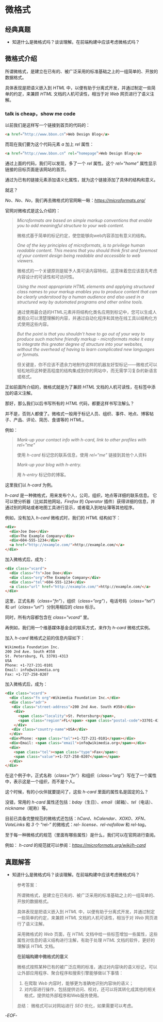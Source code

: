 # 微格式

## 经典真题

- 知道什么是微格式吗？谈谈理解。在前端构建中应该考虑微格式吗？

## 微格式介绍

所谓微格式，是建立在已有的、被广泛采用的标准基础之上的一组简单的、开放的数据格式。

具体表现是把语义嵌入到 *HTML* 中，以便有助于分离式开发，并通过制定一些简单的约定，来兼顾 *HTML* 文档的人机可读性，相当于对 *Web* 网页进行了语义注解。

### talk is cheap，show me code

以前我们是这样写一个链接到首页的代码的：

```html
<a href=”http://www.bbon.cn”>Web Design Blog</a>
```

而现在我们要为这个代码元素 *a* 加上 *rel* 属性：

```html
<a href=”http://www.bbon.cn“ rel=”homepage”>Web Design Blog</a>
```

通过上面的代码，我们可以发现，多了一个 *rel* 属性。这个 *rel=”home”* 属性显示链接的目标页面是该网站的首页。

通过为已有的链接元素添加语义化属性，就为这个链接添加了具体的结构和意义。

就这？

*No、No、No*，我们再去微格式的官网瞅一瞅：*<https://microformats.org/>*

官网对微格式是这么介绍的：

>*Microformats are based on simple markup conventions that enable you to add meaningful structure to your web content.*
>
>微格式基于简单的标记约定，使您能够向web内容添加有意义的结构。
>
>*One of the key principles of microformats, is to privilege human readable content. This means that you should think first and foremost of your content design being readable and accessible to web viewers.*
>
>微格式的一个关键原则是赋予人类可读内容特权。这意味着您应该首先考虑内容设计的可读性和可访问性。
>
>*Using the most appropriate HTML elements and applying structured class names to your markup enables you to produce content that can be clearly understood by a human audience and also used in a structured way by automated programs and other online tools.*
>
>通过使用最合适的HTML元素并将结构化类名应用到标记中，您可以生成人类观众可以清楚理解的内容，并通过自动化程序和其他在线工具以结构化方式使用这些内容。
>
>*But the point is that you shouldn't have to go out of your way to produce such machine friendly markup - microformats make it easy to integrate this greater degree of structure into your websites, without the overhead of having to learn complicated new languages or formats.*
>
>但关键是，你不应该不遗余力地制作这样的机器友好型标记——微格式可以轻松地将这种更高程度的结构集成到你的网站中，而无需学习复杂的新语言或格式。

正如前面所介绍的，微格式就是为了兼顾 *HTML* 文档的人机可读性，在标签中添加的语义注解。

那好，那么我们以后书写所有的 *HTML* 代码，都要这样书写注解么？

并不是，否则人都傻了。微格式一般用于标记人员、组织、事件、地点、博客帖子、产品、评论、简历、食谱等的 *HTML*。

例如：

>*Mark-up your contact info with h-card, link to other profiles with rel="me"*
>
>使用 *h-card* 标记您的联系信息，使用 *rel=“me”* 链接到其他个人资料
>
>*Mark-up your blog with h-entry.*
>
>用 *h-entry* 标记你的博客。

这里我们以  *h-card* 为例。

*h-card* 是一种微格式，用来发布个人，公司，组织，地点等详细的联系信息。 它可以使分析器（比如其他网站，*Firefox* 的 *Operator* 插件）获得详细的信息，并通过别的网站或者地图工具进行显示，或者载入到地址簿等其他程序。

例如，没有加入 *h-card* 微格式时，我们的 *HTML* 结构如下：

```html
<div>
  <div>Joe Doe</div>
  <div>The Example Company</div>
  <div>604-555-1234</div>
  <a href="http://example.com/">http://example.com/</a>
</div>
```

加入微格式后，成为：

```html
<div class="vcard">
  <div class="fn">Joe Doe</div>
  <div class="org">The Example Company</div>
  <div class="tel">604-555-1234</div>
  <a class="url" href="http://example.com/">http://example.com/</a>
</div>
```

这里，正式名称（*class=”fn”*），组织（*class=”org”*），电话号码（*class=”tel”*）和 *url*（*class=”url”*）分别用相应的 *class* 标示。

同时，所有内容都包含在 *class="vcard"* 里。

再例如，我们用一个维基媒体基金会的联系方式，来作为 *h-card* 微格式实例。

加入  *h-card* 微格式之前的信息内容如下：

```html
Wikimedia Foundation Inc.
200 2nd Ave. South #358
St. Petersburg, FL 33701-4313
USA
Phone: +1-727-231-0101
Email: info@wikimedia.org
Fax: +1-727-258-0207
```

加入微格式后，成为：

```html
<div class="vcard">
  <div class="fn org">Wikimedia Foundation Inc.</div>
  <div class="adr">
   <div class="street-address">200 2nd Ave. South #358</div>
    <div>
      <span class="locality">St. Petersburg</span>,
      <span class="region">FL</span> <span class="postal-code">33701-4313</span>
    </div>
   <div class="country-name">USA</div>
  </div>
  <div>Phone: <span class="tel">+1-727-231-0101</span></div>
  <div>Email: <span class="email">info@wikimedia.org</span></div>
  <div>
    <span class="tel"><span class="type">Fax</span>:
    <span class="value">+1-727-258-0207</span></span>
  </div>
</div>
```

在这个例子中，正式名称（*class=”fn”*）和组织（*class=”org”*）写在了一个属性中，表示这是一个组织，而不是个人。

这个时候，有的小伙伴就要提问了，这些 *h-card* 里面的属性名是固定的么？

没错，常用的  *h-card*  属性还包括：*bday*（生日）、*email*（邮箱）、*tel*（电话）、*nickname*（昵称）等。

目前已具备完整规范的微格式还包括：*hCard、hCalendar、XOXO、XFN、VoteLinks* 和 *3* 个 “rel-” 的微格式：*rel- license、rel-nofollow* 和 *rel-tag*。

至于每一种微格式的规范（里面有哪些属性）是什么，我们可以在官网进行查阅。

例如：  *h-card*  的规范就可以参阅：*<https://microformats.org/wiki/h-card>*

## 真题解答

- 知道什么是微格式吗？谈谈理解。在前端构建中应该考虑微格式吗？

>参考答案：
>
>所谓微格式，是建立在已有的、被广泛采用的标准基础之上的一组简单的、开放的数据格式。
>
>具体表现是把语义嵌入到 *HTML* 中，以便有助于分离式开发，并通过制定一些简单的约定，来兼顾 *HTML* 文档的人机可读性，相当于对 *Web* 网页进行了语义注解。
>
>采用微格式的 *Web* 页面，在 *HTML* 文档中给一些标签增加一些属性，这些属性对信息的语义结构进行注解，有助于处理 *HTML* 文档的软件，更好的理解该 *HTML* 文档。
>
>**在前端构建中微格式的意义**
>
>微格式按照某种已有的被广泛应用的标准，通过对内容块的语义标记，可以让外部应用程序、聚合程序和搜索引擎能够做以下事情：
>
>1. 在爬取 *Web* 内容时，能够更为准确地识别内容块的语义；
>2. 对内容进行操作，包括提供访问、校对，还可以将其转化成其他的相关格式，提供给外部程序和Web服务使用。
>
>总结： 微格式可以对网站进行 *SEO* 优化，如果需要可以考虑。

-*EOF*-
